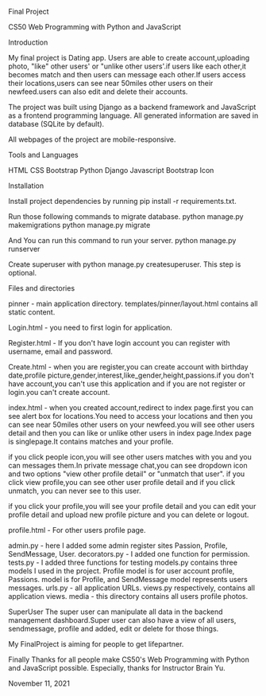 Final Project

CS50 Web Programming with Python and JavaScript


Introduction

My final project is  Dating app. Users are able to create account,uploading photo, "like" other users' or "unlike other users'.if users like each other,it becomes match and then users can message each other.If users access their locations,users can see near 50miles other users on their newfeed.users can also edit and delete their accounts.    

The project was built using Django as a backend framework and JavaScript as a frontend programming language. All generated information are saved in database (SQLite by default).

All webpages of the project are mobile-responsive.

Tools and Languages

HTML
CSS
Bootstrap
Python Django
Javascript
Bootstrap Icon


Installation

Install project dependencies by running 
pip install -r requirements.txt.

Run those following commands to migrate database.
python manage.py makemigrations 
python manage.py migrate

And You can run this command to run your server.
python manage.py runserver

Create superuser with python manage.py createsuperuser. This step is optional.

Files and directories

pinner - main application directory.
templates/pinner/layout.html contains all static content.

Login.html - 
you need to first login for application.

Register.html - 
If you don't have login account you can register with username, email and password.

Create.html - 
when you are register,you can create account with birthday date,profile picture,gender,interest,like_gender,height,passions.if you don't have account,you can't use this application and if you are not register or login.you can't create account.

index.html - 
when you created account,redirect to index page.first you can see alert box for locations.You need to access your locations and then you can see near 50miles other users on your newfeed.you will see other users detail and then you can like or unlike other users in index page.Index page is singlepage.It contains matches and your profile.

if you click people icon,you will see other users matches with you and you can messages them.In private message chat,you can see dropdown icon and two options "view other profile detail" or "unmatch that user".
if you click view profile,you can see other user profile detail and if you click unmatch, you can never  see to this user. 

if you click your profile,you will see your profile detail and you can edit your profile detail and upload new profile picture and you can delete or logout.

profile.html - 
For other users profile page.

admin.py - here I added some admin register sites Passion, Profile, SendMessage, User.
decorators.py - I added one function for permission.
tests.py - I added three functions for testing
models.py contains three models I used in the project. Profile model is for user account profile, Passions. model is for Profile, and SendMessage model represents users messages.
urls.py - all application URLs.
views.py respectively, contains all application views.
media - this directory contains all users profile photos.

SuperUser
The super user can manipulate all data in the backend management dashboard.Super user can also have a view of all users, sendmessage, profile and added, edit or delete for those things.

My FinalProject is aiming for people to get lifepartner.

Finally
Thanks for all people make CS50's Web Programming with Python and JavaScript possible. Especially, thanks for Instructor Brain Yu.

November 11, 2021
